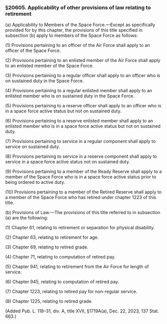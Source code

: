 ### §20605. Applicability of other provisions of law relating to retirement ###

(a) Applicability to Members of the Space Force.—Except as specifically provided for by this chapter, the provisions of this title specified in subsection (b) apply to members of the Space Force as follows:

(1) Provisions pertaining to an officer of the Air Force shall apply to an officer of the Space Force.

(2) Provisions pertaining to an enlisted member of the Air Force shall apply to an enlisted member of the Space Force.

(3) Provisions pertaining to a regular officer shall apply to an officer who is on sustained duty in the Space Force.

(4) Provisions pertaining to a regular enlisted member shall apply to an enlisted member who is on sustained duty in the Space Force.

(5) Provisions pertaining to a reserve officer shall apply to an officer who is in a space force active status but not on sustained duty.

(6) Provisions pertaining to a reserve enlisted member shall apply to an enlisted member who is in a space force active status but not on sustained duty.

(7) Provisions pertaining to service in a regular component shall apply to service on sustained duty.

(8) Provisions pertaining to service in a reserve component shall apply to service in a space force active status not on sustained duty.

(9) Provisions pertaining to a member of the Ready Reserve shall apply to a member of the Space Force who is in a space force active status prior to being ordered to active duty.

(10) Provisions pertaining to a member of the Retired Reserve shall apply to a member of the Space Force who has retired under chapter 1223 of this title.

(b) Provisions of Law.—The provisions of this title referred to in subsection (a) are the following:

(1) Chapter 61, relating to retirement or separation for physical disability.

(2) Chapter 63, relating to retirement for age.

(3) Chapter 69, relating to retired grade.

(4) Chapter 71, relating to computation of retired pay.

(5) Chapter 941, relating to retirement from the Air Force for length of service.

(6) Chapter 945, relating to computation of retired pay.

(7) Chapter 1223, relating to retired pay for non-regular service.

(8) Chapter 1225, relating to retired grade.

(Added Pub. L. 118–31, div. A, title XVII, §1719A(a), Dec. 22, 2023, 137 Stat. 663.)